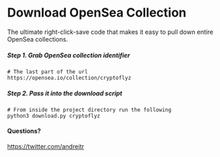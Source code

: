 # Download OpenSea Collection
The ultimate right-click-save code that makes it easy to pull down entire OpenSea collections.


##### Step 1. Grab OpenSea collection identifier 
```
# The last part of the url
https://opensea.io/collection/cryptoflyz
```

##### Step 2. Pass it into the download script
```
# From inside the project directory run the following
python3 download.py cryptoflyz
```

#### Questions?
https://twitter.com/andreitr
